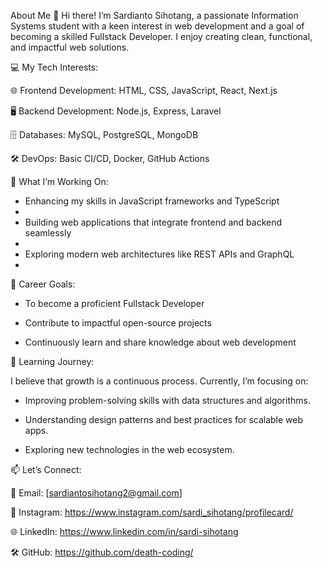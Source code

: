 About Me 👋
Hi there! I’m Sardianto Sihotang, a passionate Information Systems student with a keen interest in web development and a goal of becoming a skilled Fullstack Developer. I enjoy creating clean, functional, and impactful web solutions.

💻 My Tech Interests:


🌐 Frontend Development: HTML, CSS, JavaScript, React, Next.js

🖥️ Backend Development: Node.js, Express, Laravel

🗄️ Databases: MySQL, PostgreSQL, MongoDB

🛠️ DevOps: Basic CI/CD, Docker, GitHub Actions

🚀 What I’m Working On:


- Enhancing my skills in JavaScript frameworks and TypeScript
- 
- Building web applications that integrate frontend and backend seamlessly
- 
- Exploring modern web architectures like REST APIs and GraphQL
- 
🎯 Career Goals:


- To become a proficient Fullstack Developer
  
- Contribute to impactful open-source projects

- Continuously learn and share knowledge about web development

🌱 Learning Journey:


I believe that growth is a continuous process. Currently, I’m focusing on:

- Improving problem-solving skills with data structures and algorithms.

- Understanding design patterns and best practices for scalable web apps.

- Exploring new technologies in the web ecosystem.

📫 Let’s Connect:


📧 Email: [sardiantosihotang2@gmail.com]

📸 Instagram: https://www.instagram.com/sardi_sihotang/profilecard/

🌐 LinkedIn: https://www.linkedin.com/in/sardi-sihotang

🛠️ GitHub: https://github.com/death-coding/
